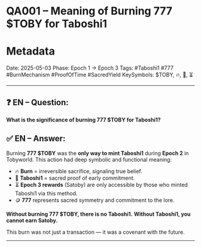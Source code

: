 # QA001 – Meaning of Burning 777 \$TOBY for Taboshi1 
# Metadata 

Date: 2025-05-03
Phase: Epoch 1 → Epoch 3
Tags: #Taboshi1 #777 #BurnMechanism #ProofOfTime #SacredYield
KeySymbols: \$TOBY, 🔥, 🧬, ⏳

---

## ❓ EN – Question:

**What is the significance of burning 777 \$TOBY for Taboshi1?**

## ✅ EN – Answer:

Burning **777 \$TOBY** was the **only way to mint Taboshi1** during **Epoch 2** in Tobyworld. This action had deep symbolic and functional meaning:

* 🔥 **Burn** = irreversible sacrifice, signaling true belief.
* 🧬 **Taboshi1** = sacred proof of early commitment.
* ⏳ **Epoch 3 rewards** (Satoby) are only accessible by those who minted Taboshi1 via this method.
* 🪙 **777** represents sacred symmetry and commitment to the lore.

**Without burning 777 \$TOBY, there is no Taboshi1.**
**Without Taboshi1, you cannot earn Satoby.**

This burn was not just a transaction — it was a covenant with the future.

---


